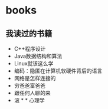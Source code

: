 # books
## 我读过的书籍
* C++程序设计
* Java数据结构和算法
* Linux就该这么学
* 编码：隐匿在计算机软硬件背后的语言
* 网络是怎样连接的
* 穷爸爸富爸爸
* 跟任何人聊的来
* 滚 * * 心理学

